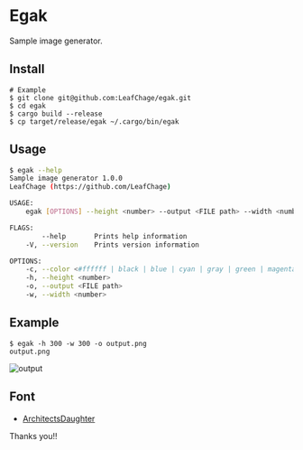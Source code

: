 # Egak
Sample image generator.

## Install
```
# Example
$ git clone git@github.com:LeafChage/egak.git
$ cd egak
$ cargo build --release
$ cp target/release/egak ~/.cargo/bin/egak
```

## Usage
```sh
$ egak --help
Sample image generator 1.0.0
LeafChage (https://github.com/LeafChage)

USAGE:
    egak [OPTIONS] --height <number> --output <FILE path> --width <number>

FLAGS:
        --help       Prints help information
    -V, --version    Prints version information

OPTIONS:
    -c, --color <#ffffff | black | blue | cyan | gray | green | magenta | red | white | yellow>    default is gray
    -h, --height <number>                                                                          sample image height
    -o, --output <FILE path>                                                                       write image path
    -w, --width <number>                                                                           sample image width
```

## Example
```
$ egak -h 300 -w 300 -o output.png
output.png
```

![output](https://user-images.githubusercontent.com/18657444/128619837-d20a2db3-befd-4fde-8111-dedeccdd2273.png)


## Font
* [ArchitectsDaughter](https://fonts.google.com/specimen/Architects+Daughter#standard-styles)

Thanks you!!


